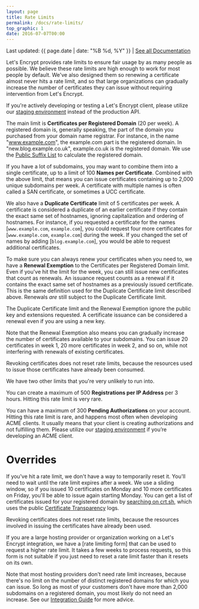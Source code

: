 ```yaml
---
layout: page
title: Rate Limits
permalink: /docs/rate-limits/
top_graphic: 1
date: 2016-07-07T00:00
---
```


Last updated: {{ page.date | date: "%B %d, %Y" }} \| [See all Documentation](/docs/)

Let's Encrypt provides rate limits to ensure fair usage by as
many people as possible. We believe these rate limits are high enough to work
for most people by default. We've also designed them so renewing a
certificate almost never hits a rate limit, and so that large
organizations can gradually increase the number of certificates they can issue
without requiring intervention from Let's Encrypt.

If you're actively developing or testing a Let's Encrypt client, please utilize
our [staging environment](/docs/staging-environment/) instead of the production API.

The main limit is **Certificates per Registered Domain** (20 per week). A
registered domain is, generally speaking, the part of the domain you purchased
from your domain name registrar. For instance, in the name "www.example.com",
the example.com part is the registered domain. In "new.blog.example.co.uk",
example.co.uk is the registered domain. We use the
[Public Suffix List](https://publicsuffix.org) to calculate the registered
domain.

If you have a lot of subdomains, you may want to combine them into a single
certificate, up to a limit of 100 **Names per Certificate**. Combined with the
above limit, that means you can issue certificates containing up to 2,000 unique
subdomains per week. A certificate with multiple names is often called a SAN
certificate, or sometimes a UCC certificate.

We also have a **Duplicate Certificate** limit of 5 certificates per week. A
certificate is considered a duplicate of an earlier certificate if they contain
the exact same set of hostnames, ignoring capitalization and ordering of
hostnames.  For instance, if you requested a certificate for the names
[`www.example.com`, `example.com`], you could request four more certificates for
[`www.example.com`, `example.com`] during the week. If you changed the set of names
by adding [`blog.example.com`], you would be able to request additional
certificates.

To make sure you can always renew your certificates when you need to, we have a
**Renewal Exemption** to the Certificates per Registered Domain limit. Even if
you've hit the limit for the week, you can still issue new certificates that
count as renewals. An issuance request counts as a renewal if it contains the
exact same set of hostnames as a previously issued certificate. This is the same
definition used for the Duplicate Certificate limit described above. Renewals
*are* still subject to the Duplicate Certificate limit.

The Duplicate Certificate limit and the Renewal Exemption ignore the public key
and extensions requested. A certificate issuance can be considered a renewal even if
you are using a new key.

Note that the Renewal Exemption also means you can gradually increase the number
of certificates available to your subdomains. You can issue 20 certificates in
week 1, 20 more certificates in week 2, and so on, while not interfering with
renewals of existing certificates.

Revoking certificates does not reset rate limits, because the resources used to
issue those certificates have already been consumed.

We have two other limits that you're very unlikely to run into.

You can create a maximum of 500 **Registrations per IP Address** per 3 hours.
Hitting this rate limit is very rare.

You can have a maximum of 300 **Pending Authorizations** on your account. Hitting
this rate limit is rare, and happens most often when developing ACME clients. It
usually means that your client is creating authorizations and not fulfilling them.
Please utilize our [staging environment](/docs/staging-environment/) if you’re
developing an ACME client.

# Overrides

If you've hit a rate limit, we don't have a way to temporarily reset it. You'll
need to wait until the rate limit expires after a week. We use a sliding window,
so if you issued 10 certificates on Monday and 10 more certificates on Friday,
you'll be able to issue again starting Monday. You can get a list of certificates
issued for your registered domain by [searching on crt.sh](https://crt.sh), which
uses the public [Certificate Transparency](https://www.certificate-transparency.org)
logs.

Revoking certificates does not reset rate limits, because the resources involved
in issuing the certificates have already been used.

If you are a large hosting provider or organization working on a Let's Encrypt
integration, we have a [rate limiting form] that can be used to request
a higher rate limit. It takes a few weeks to process requests, so this form is
not suitable if you just need to reset a rate limit faster than it resets on its own.

Note that most hosting providers don't need rate limit increases, because
there's no limit on the number of distinct registered domains for which you can issue.
So long as most of your customers don't have more than 2,000 subdomains on a
registered domain, you most likely do not need an increase. See our [Integration
Guide](/docs/integration-guide/) for more advice.

